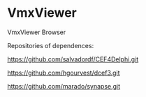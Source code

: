# VmxViewer
VmxViewer Browser

Repositories of dependences:

https://github.com/salvadordf/CEF4Delphi.git

https://github.com/hgourvest/dcef3.git

https://github.com/marado/synapse.git

